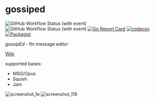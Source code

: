 # gossiped
![GitHub Workflow Status (with event)](https://img.shields.io/github/actions/workflow/status/askovpen/gossiped/linux.yml?logo=linux&logoColor=grey&label=)
![GitHub Workflow Status (with event)](https://img.shields.io/github/actions/workflow/status/askovpen/gossiped/windows.yml?logo=windows&logoColor=grey&label=)
[![Go Report Card](https://goreportcard.com/badge/github.com/askovpen/gossiped)](https://goreportcard.com/report/github.com/askovpen/gossiped)
[![codecov](https://codecov.io/gh/askovpen/gossiped/branch/master/graph/badge.svg)](https://codecov.io/gh/askovpen/gossiped)
[![Packagist](https://img.shields.io/packagist/l/doctrine/orm.svg)](https://github.com/askovpen/gossiped/blob/master/LICENSE.txt)

*gossipEd* - ftn message editor

[Wiki](https://github.com/askovpen/gossiped/wiki)

supported bases:
  - MSG/Opus
  - Squish
  - Jam
  
![screenshot_1e](https://user-images.githubusercontent.com/1572969/44003537-88f4dc98-9e5c-11e8-9fea-7479eebee547.png)
![screenshot_119](https://user-images.githubusercontent.com/1572969/44003539-8b3c6ab6-9e5c-11e8-822e-1d301d6cf9d3.png)
